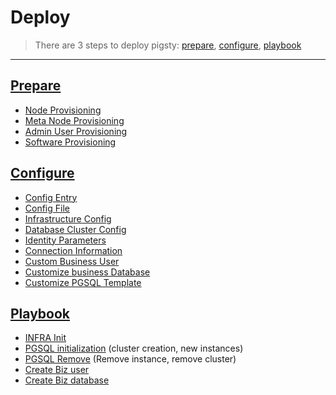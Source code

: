 # Deploy

> There are 3 steps to deploy pigsty: [prepare](#prepare), [configure](#configure), [playbook](#playbook)



----------------------------

## [Prepare](d-prepare.md)

- [Node Provisioning](d-prepare.md#node-provisioning)
- [Meta Node Provisioning](d-prepare.md#meta-node-provisioning)
- [Admin User Provisioning](d-prepare.md#admin-provisioning)
- [Software Provisioning](d-prepare.md#software-provisioning)



## [Configure](v-config.md)

- [Config Entry](v-config.md#config-entry)
- [Config File](v-config.md#config-file)
- [Infrastructure Config](v-config.md#infrastructure-config)
- [Database Cluster Config](v-config.md#database-cluster-configuration)
- [Identity Parameters](-config.md#identity-parameters)
- [Connection Information](v-infra.md#connect)
- [Custom Business User](c-pgdbuser.md#user)
- [Customize business Database](c-pgdbuser.md#database)
- [Customize PGSQL Template](v-pgsql-customize.md)



## [Playbook](p-playbook.md)

- [INFRA Init](p-infra.md)
- [PGSQL initialization](p-pgsql.md#pgsql) (cluster creation, new instances)
- [PGSQL Remove](p-pgsql.md#pgsql-remove) (Remove instance, remove cluster)
- [Create Biz user](p-pgsql.md#pgsql-createuser)
- [Create Biz database](p-pgsql.md#pgsql-createdb)

